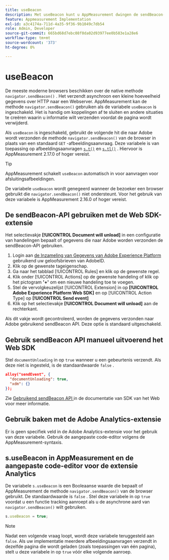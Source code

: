 ```yaml
---
title: useBeacon
description: Met useBeacon kunt u AppMeasurement dwingen de sendBeacon-API van browsers te gebruiken
feature: Appmeasurement Implementation
exl-id: a3c4174a-711d-4a35-9f36-9b1049c7db54
role: Admin, Developer
source-git-commit: 665bd68d7ebc08f0da02d93977ee0b583e1a28e6
workflow-type: tm+mt
source-wordcount: '373'
ht-degree: 0%

---
```


# useBeacon

De meeste moderne browsers beschikken over de native methode `navigator.sendBeacon()` . Het verzendt asynchroon een kleine hoeveelheid gegevens over HTTP naar een Webserver. AppMeasurement kan de methode `navigator.sendBeacon()` gebruiken als de variabele `useBeacon` is ingeschakeld. Het is handig om koppelingen af te sluiten en andere situaties te creëren waarin u informatie wilt verzenden voordat de pagina wordt verwijderd.

Als `useBeacon` is ingeschakeld, gebruikt de volgende hit die naar Adobe wordt verzonden de methode `navigator.sendBeacon()` van de browser in plaats van een standaard `GET` -afbeeldingsaanvraag. Deze variabele is van toepassing op afbeeldingsaanvragen [`s.t()`](../functions/t-method.md) en [`s.tl()`](../functions/tl-method.md) . Hiervoor is AppMeasurement 2.17.0 of hoger vereist.

>[!TIP]
>
>AppMeasurement schakelt `useBeacon` automatisch in voor aanvragen voor afsluitingsafbeeldingen.

De variabele `useBeacon` wordt genegeerd wanneer de bezoeker een browser gebruikt die `navigator.sendBeacon()` niet ondersteunt. Voor het gebruik van deze variabele is AppMeasurement 2.16.0 of hoger vereist.

## De sendBeacon-API gebruiken met de Web SDK-extensie

Het selectievakje **[!UICONTROL Document will unload]** in een configuratie van handelingen bepaalt of gegevens die naar Adobe worden verzonden de sendBeacon-API gebruiken.

1. Login aan [ de Inzameling van Gegevens van Adobe Experience Platform ](https://experience.adobe.com/data-collection) gebruikend uw geloofsbrieven van AdobeID.
1. Klik op de gewenste tageigenschap.
1. Ga naar het tabblad [!UICONTROL Rules] en klik op de gewenste regel.
1. Klik onder [!UICONTROL Actions] op de gewenste handeling of klik op het pictogram **&#39;+&#39;** om een nieuwe handeling toe te voegen.
1. Stel de vervolgkeuzelijst [!UICONTROL Extension] in op **[!UICONTROL Adobe Experience Platform Web SDK]** en op [!UICONTROL Action Type] op **[!UICONTROL Send event]**
1. Klik op het selectievakje **[!UICONTROL Document will unload]** aan de rechterkant.

Als dit vakje wordt gecontroleerd, worden de gegevens verzonden naar Adobe gebruikend sendBeacon API. Deze optie is standaard uitgeschakeld.

## Gebruik sendBeacon API manueel uitvoerend het Web SDK

Stel `documentUnloading` in op `true` wanneer u een gebeurtenis verzendt. Als deze niet is ingesteld, is de standaardwaarde `false` .

```json
alloy("sendEvent", {
  "documentUnloading": true,
  "xdm": {}
});
```

Zie [ Gebruikend sendBeacon API ](https://experienceleague.adobe.com/docs/experience-platform/edge/fundamentals/tracking-events.html?lang=nl-NL#using-the-sendbeacon-api) in de documentatie van SDK van het Web voor meer informatie.

## Gebruik baken met de Adobe Analytics-extensie

Er is geen specifiek veld in de Adobe Analytics-extensie voor het gebruik van deze variabele. Gebruik de aangepaste code-editor volgens de AppMeasurement-syntaxis.

## s.useBeacon in AppMeasurement en de aangepaste code-editor voor de extensie Analytics

De variabele `s.useBeacon` is een Booleaanse waarde die bepaalt of AppMeasurement de methode `navigator.sendBeacon()` van de browser gebruikt. De standaardwaarde is `false` . Stel deze variabele in op `true` voordat u een functie tracking aanroept als u de asynchrone aard van `navigator.sendBeacon()` wilt gebruiken.

```js
s.useBeacon = true;
```

>[!NOTE]
>
>Nadat een volgende vraag loopt, wordt deze variabele teruggesteld aan `false`. Als uw implementatie meerdere afbeeldingsaanvragen verzendt in dezelfde pagina die wordt geladen (zoals toepassingen van één pagina), stelt u deze variabele in op `true` vóór elke volgende aanroep.
